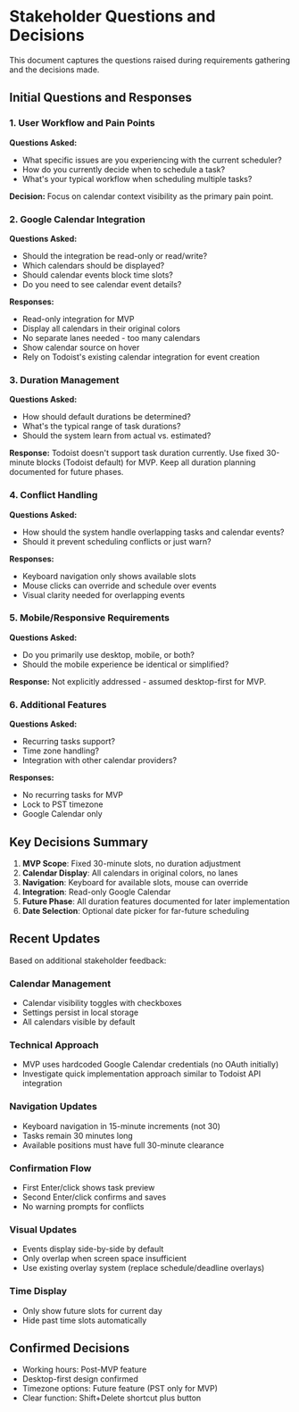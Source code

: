 # Stakeholder Questions and Decisions

This document captures the questions raised during requirements gathering and the decisions made.

## Initial Questions and Responses

### 1. User Workflow and Pain Points
**Questions Asked:**
- What specific issues are you experiencing with the current scheduler?
- How do you currently decide when to schedule a task?
- What's your typical workflow when scheduling multiple tasks?

**Decision:** Focus on calendar context visibility as the primary pain point.

### 2. Google Calendar Integration
**Questions Asked:**
- Should the integration be read-only or read/write?
- Which calendars should be displayed?
- Should calendar events block time slots?
- Do you need to see calendar event details?

**Responses:**
- Read-only integration for MVP
- Display all calendars in their original colors
- No separate lanes needed - too many calendars
- Show calendar source on hover
- Rely on Todoist's existing calendar integration for event creation

### 3. Duration Management
**Questions Asked:**
- How should default durations be determined?
- What's the typical range of task durations?
- Should the system learn from actual vs. estimated?

**Response:** Todoist doesn't support task duration currently. Use fixed 30-minute blocks (Todoist default) for MVP. Keep all duration planning documented for future phases.

### 4. Conflict Handling
**Questions Asked:**
- How should the system handle overlapping tasks and calendar events?
- Should it prevent scheduling conflicts or just warn?

**Responses:**
- Keyboard navigation only shows available slots
- Mouse clicks can override and schedule over events
- Visual clarity needed for overlapping events

### 5. Mobile/Responsive Requirements
**Questions Asked:**
- Do you primarily use desktop, mobile, or both?
- Should the mobile experience be identical or simplified?

**Response:** Not explicitly addressed - assumed desktop-first for MVP.

### 6. Additional Features
**Questions Asked:**
- Recurring tasks support?
- Time zone handling?
- Integration with other calendar providers?

**Responses:**
- No recurring tasks for MVP
- Lock to PST timezone
- Google Calendar only

## Key Decisions Summary

1. **MVP Scope**: Fixed 30-minute slots, no duration adjustment
2. **Calendar Display**: All calendars in original colors, no lanes
3. **Navigation**: Keyboard for available slots, mouse can override
4. **Integration**: Read-only Google Calendar
5. **Future Phase**: All duration features documented for later implementation
6. **Date Selection**: Optional date picker for far-future scheduling

## Recent Updates

Based on additional stakeholder feedback:

### Calendar Management
- Calendar visibility toggles with checkboxes
- Settings persist in local storage
- All calendars visible by default

### Technical Approach
- MVP uses hardcoded Google Calendar credentials (no OAuth initially)
- Investigate quick implementation approach similar to Todoist API integration

### Navigation Updates
- Keyboard navigation in 15-minute increments (not 30)
- Tasks remain 30 minutes long
- Available positions must have full 30-minute clearance

### Confirmation Flow
- First Enter/click shows task preview
- Second Enter/click confirms and saves
- No warning prompts for conflicts

### Visual Updates
- Events display side-by-side by default
- Only overlap when screen space insufficient
- Use existing overlay system (replace schedule/deadline overlays)

### Time Display
- Only show future slots for current day
- Hide past time slots automatically

## Confirmed Decisions

- Working hours: Post-MVP feature
- Desktop-first design confirmed
- Timezone options: Future feature (PST only for MVP)
- Clear function: Shift+Delete shortcut plus button